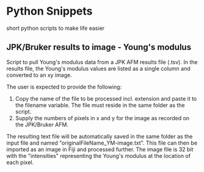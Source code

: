 # Python Snippets
short python scripts to make life easier


## JPK/Bruker results to image - Young's modulus

Script to pull Young's modulus data from a JPK AFM results file (.tsv). In the results file, the Young's modulus values are listed as a single column and converted to an xy image.  

The user is expected to provide the following: 
1. Copy the name of the file to be processed incl. extension and paste it to the filename variable. The file must reside in the same folder as the script. 
2. Supply the numbers of pixels in x and y for the image as recorded on the JPK/Bruker AFM. 

The resulting text file will be automatically saved in the same folder as the input file and named "originalFileName_YM-image.txt". This file can then be imported as an image in Fiji and processed further. The image file is 32 bit with the "intensities" representing the Young's modulus at the location of each pixel.  